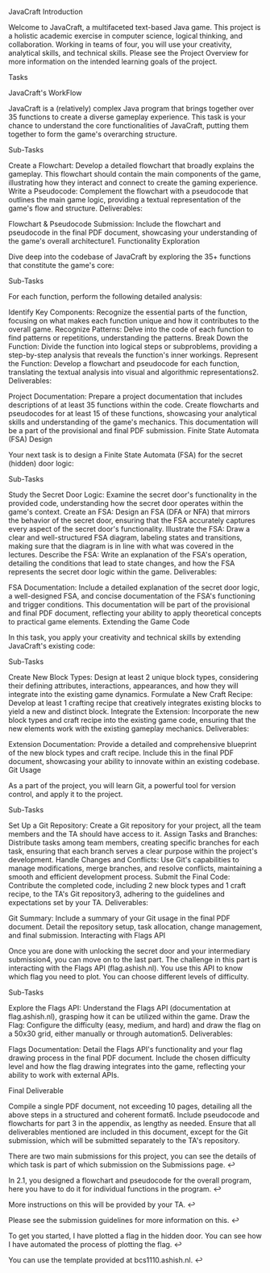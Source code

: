 JavaCraft
Introduction

Welcome to JavaCraft, a multifaceted text-based Java game. This project is a holistic academic exercise in computer science, logical thinking, and collaboration. Working in teams of four, you will use your creativity, analytical skills, and technical skills. Please see the Project Overview for more information on the intended learning goals of the project.

Tasks

JavaCraft's WorkFlow

JavaCraft is a (relatively) complex Java program that brings together over 35 functions to create a diverse gameplay experience. This task is your chance to understand the core functionalities of JavaCraft, putting them together to form the game's overarching structure.

Sub-Tasks

Create a Flowchart: Develop a detailed flowchart that broadly explains the gameplay. This flowchart should contain the main components of the game, illustrating how they interact and connect to create the gaming experience.
Write a Pseudocode: Complement the flowchart with a pseudocode that outlines the main game logic, providing a textual representation of the game's flow and structure.
Deliverables:

Flowchart & Pseudocode Submission: Include the flowchart and pseudocode in the final PDF document, showcasing your understanding of the game's overall architecture1.
Functionality Exploration

Dive deep into the codebase of JavaCraft by exploring the 35+ functions that constitute the game's core:

Sub-Tasks

For each function, perform the following detailed analysis:

Identify Key Components: Recognize the essential parts of the function, focusing on what makes each function unique and how it contributes to the overall game.
Recognize Patterns: Delve into the code of each function to find patterns or repetitions, understanding the patterns.
Break Down the Function: Divide the function into logical steps or subproblems, providing a step-by-step analysis that reveals the function's inner workings.
Represent the Function: Develop a flowchart and pseudocode for each function, translating the textual analysis into visual and algorithmic representations2.
Deliverables:

Project Documentation: Prepare a project documentation that includes descriptions of at least 35 functions within the code. Create flowcharts and pseudocodes for at least 15 of these functions, showcasing your analytical skills and understanding of the game's mechanics. This documentation will be a part of the provisional and final PDF submission.
Finite State Automata (FSA) Design

Your next task is to design a Finite State Automata (FSA) for the secret (hidden) door logic:

Sub-Tasks

Study the Secret Door Logic: Examine the secret door's functionality in the provided code, understanding how the secret door operates within the game's context.
Create an FSA: Design an FSA (DFA or NFA) that mirrors the behavior of the secret door, ensuring that the FSA accurately captures every aspect of the secret door's functionality.
Illustrate the FSA: Draw a clear and well-structured FSA diagram, labeling states and transitions, making sure that the diagram is in line with what was covered in the lectures.
Describe the FSA: Write an explanation of the FSA's operation, detailing the conditions that lead to state changes, and how the FSA represents the secret door logic within the game.
Deliverables:

FSA Documentation: Include a detailed explanation of the secret door logic, a well-designed FSA, and concise documentation of the FSA's functioning and trigger conditions. This documentation will be part of the provisional and final PDF document, reflecting your ability to apply theoretical concepts to practical game elements.
Extending the Game Code

In this task, you apply your creativity and technical skills by extending JavaCraft's existing code:

Sub-Tasks

Create New Block Types: Design at least 2 unique block types, considering their defining attributes, interactions, appearances, and how they will integrate into the existing game dynamics.
Formulate a New Craft Recipe: Develop at least 1 crafting recipe that creatively integrates existing blocks to yield a new and distinct block.
Integrate the Extension: Incorporate the new block types and craft recipe into the existing game code, ensuring that the new elements work with the existing gameplay mechanics.
Deliverables:

Extension Documentation: Provide a detailed and comprehensive blueprint of the new block types and craft recipe. Include this in the final PDF document, showcasing your ability to innovate within an existing codebase.
Git Usage

As a part of the project, you will learn Git, a powerful tool for version control, and apply it to the project.

Sub-Tasks

Set Up a Git Repository: Create a Git repository for your project, all the team members and the TA should have access to it.
Assign Tasks and Branches: Distribute tasks among team members, creating specific branches for each task, ensuring that each branch serves a clear purpose within the project's development.
Handle Changes and Conflicts: Use Git's capabilities to manage modifications, merge branches, and resolve conflicts, maintaining a smooth and efficient development process.
Submit the Final Code: Contribute the completed code, including 2 new block types and 1 craft recipe, to the TA's Git repository3, adhering to the guidelines and expectations set by your TA.
Deliverables:

Git Summary: Include a summary of your Git usage in the final PDF document. Detail the repository setup, task allocation, change management, and final submission.
Interacting with Flags API

Once you are done with unlocking the secret door and your intermediary submission4, you can move on to the last part. The challenge in this part is interacting with the Flags API (flag.ashish.nl). You use this API to know which flag you need to plot. You can choose different levels of difficulty.

Sub-Tasks

Explore the Flags API: Understand the Flags API (documentation at flag.ashish.nl), grasping how it can be utilized within the game.
Draw the Flag: Configure the difficulty (easy, medium, and hard) and draw the flag on a 50x30 grid, either manually or through automation5.
Deliverables:

Flags Documentation: Detail the Flags API's functionality and your flag drawing process in the final PDF document. Include the chosen difficulty level and how the flag drawing integrates into the game, reflecting your ability to work with external APIs.

Final Deliverable

Compile a single PDF document, not exceeding 10 pages, detailing all the above steps in a structured and coherent format6. Include pseudocode and flowcharts for part 3 in the appendix, as lengthy as needed. Ensure that all deliverables mentioned are included in this document, except for the Git submission, which will be submitted separately to the TA's repository.

There are two main submissions for this project, you can see the details of which task is part of which submission on the Submissions page. ↩

In 2.1, you designed a flowchart and pseudocode for the overall program, here you have to do it for individual functions in the program. ↩

More instructions on this will be provided by your TA. ↩

Please see the submission guidelines for more information on this. ↩

To get you started, I have plotted a flag in the hidden door. You can see how I have automated the process of plotting the flag. ↩

You can use the template provided at bcs1110.ashish.nl. ↩
